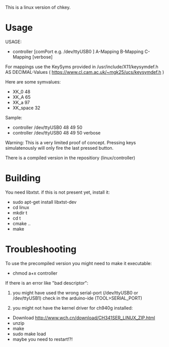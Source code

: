 This is a linux version of chkey.

Usage
=====
USAGE:

* controller [comPort e.g. /dev/ttyUSB0 ] A-Mapping B-Mapping C-Mapping [verbose]

For mappings use the KeySyms provided in /usr/include/X11/keysymdef.h AS DECIMAL-Values ( https://www.cl.cam.ac.uk/~mgk25/ucs/keysymdef.h )

Here are some symvalues:

* XK_0                             48 
* XK_A                             65 
* XK_a                             97 
* XK_space                         32 

Sample: 

* controller /dev/ttyUSB0 48 49 50
* controller /dev/ttyUSB0 48 49 50 verbose


Warning: This is a very limited proof of concept. Pressing keys simulatenously will only fire the last pressed button.


There is a compiled version in the repositiory (linux/controller)


Building
========

You need libxtst. if this is not present yet, install it:

* sudo apt-get install libxtst-dev
* cd linux
* mkdir t
* cd t
* cmake ..
* make

Troubleshooting
===============

To use the precompiled version you might need to make it executable:

* chmod a+x controller


If there is an error like "bad descriptor":

1) you might have used the wrong serial-port (/dev/ttyUSB0 or /dev/ttyUSB1) check in the arduino-ide (TOOL>SERIAL_PORT) 


2) you might not have the kernel driver for ch940g installed:

* Download http://www.wch.cn/download/CH341SER_LINUX_ZIP.html
* unzip
* make
* sudo make load
* maybe you need to restart!?!

